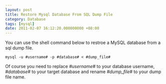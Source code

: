 ```yaml
---
layout: post
title: Restore Mysql Database From SQL Dump File
category: Database
tags: [mysql]
date: 2011-02-07 16:12:20.000000000 +08:00
---
```

You can use the shell command below to restroe a MySQL database from a sql dump file.

    mysql -u #username# -p #database# < #dump_file#

Of course you need to replace *#username#* to your database username, *#database#* to your target database and rename *#dump_file#* to your dump file name.
